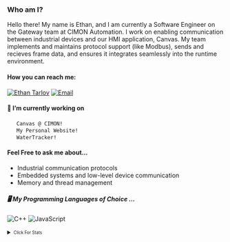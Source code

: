  ### Who am I? 
 Hello there! My name is Ethan, and I am currently a Software Engineer on the Gateway team at CIMON Automation. I work on enabling communication between industrial devices and our HMI application, Canvas. My team implements and maintains protocol support (like Modbus), sends and recieves frame data, and ensures it integrates seamlessly into the runtime environment.

  #### How you can reach me:
[![Ethan Tarlov](https://img.shields.io/badge/Linkedin-%230175C2.svg?style=for-the-badge&logo=Linkedin&logoColor=white)](https://www.linkedin.com/in/ethan-tarlov/)
[![Email](https://img.shields.io/badge/Email-%230175C2.svg?style=for-the-badge&logo=icloud&logoColor=white)](mailto:tarlov.ethan.j@gmail.com)

 #### 🔭 I’m currently working on
       Canvas @ CIMON! 
       My Personal Website!
       WaterTracker!

 #### Feel Free to ask me about...
   - Industrial communication protocols
   - Embedded systems and low-level device communication
   - Memory and thread management

##### 🖥️ My Programming Languages of Choice ...
![C++](https://img.shields.io/badge/c++-%2300599C.svg?style=for-the-badge&logo=c%2B%2B&logoColor=white) ![JavaScript](https://img.shields.io/badge/javascript-%23323330.svg?style=for-the-badge&logo=javascript&logoColor=%23F7DF1E) 
 
<details>
  <summary><sub><sup> Click For Stats</sup></sub></summary>
	<img align="center" src="/github-metrics.svg" alt="Metrics" width="400">
  	<img align="center" src="/metrics.plugin.calendar.svg" width="400">
  	<img align="center" src="/metrics.plugin.languages.details.svg" width="400">
</details>

